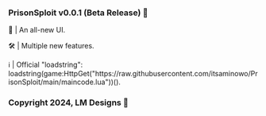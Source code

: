 <h3 align="left">PrisonSploit v0.0.1 (Beta Release) 👾</h3>
<p align="left">💅 | An all-new UI.</p>
<p align="left">🛠️ | Multiple new features.</p>
<p align="left">ℹ️ | Official "loadstring": loadstring(game:HttpGet("https://raw.githubusercontent.com/itsaminowo/PrisonSploit/main/maincode.lua"))().</p>
<h3 align="left">Copyright 2024, LM Designs 💖</h3>